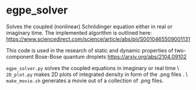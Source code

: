 # egpe_solver


Solves the coupled (nonlinear) Schrödinger equation either in real or imaginary time. The implemented algorithm is outlined here: https://www.sciencedirect.com/science/article/abs/pii/S0010465509001131

This code is used in the research of static and dynamic properties of two-component Bose-Bose quantum droplets
https://arxiv.org/abs/2104.09102

`egpe_solver.py` solves the coupled equations in imaginary or real time \\
`2D_plot.py` makes 2D plots of integrated density in form of the .png files . \\
`make_movie.sh` generates a movie out of a collection of .png files. 